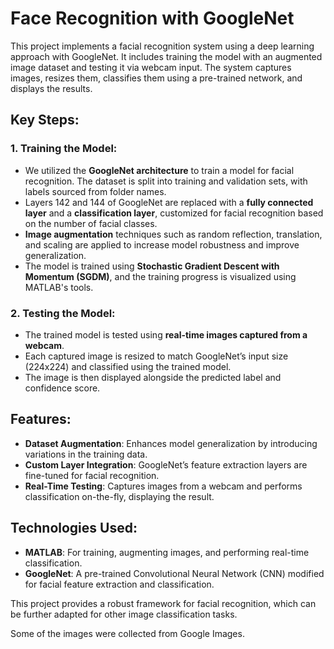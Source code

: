 # Face Recognition with GoogleNet

This project implements a facial recognition system using a deep learning approach with GoogleNet. It includes training the model with an augmented image dataset and testing it via webcam input. The system captures images, resizes them, classifies them using a pre-trained network, and displays the results.

## Key Steps:

### 1. Training the Model:
- We utilized the **GoogleNet architecture** to train a model for facial recognition. The dataset is split into training and validation sets, with labels sourced from folder names.
- Layers 142 and 144 of GoogleNet are replaced with a **fully connected layer** and a **classification layer**, customized for facial recognition based on the number of facial classes.
- **Image augmentation** techniques such as random reflection, translation, and scaling are applied to increase model robustness and improve generalization.
- The model is trained using **Stochastic Gradient Descent with Momentum (SGDM)**, and the training progress is visualized using MATLAB's tools.

### 2. Testing the Model:
- The trained model is tested using **real-time images captured from a webcam**.
- Each captured image is resized to match GoogleNet’s input size (224x224) and classified using the trained model.
- The image is then displayed alongside the predicted label and confidence score.

## Features:
- **Dataset Augmentation**: Enhances model generalization by introducing variations in the training data.
- **Custom Layer Integration**: GoogleNet’s feature extraction layers are fine-tuned for facial recognition.
- **Real-Time Testing**: Captures images from a webcam and performs classification on-the-fly, displaying the result.

## Technologies Used:
- **MATLAB**: For training, augmenting images, and performing real-time classification.
- **GoogleNet**: A pre-trained Convolutional Neural Network (CNN) modified for facial feature extraction and classification.

This project provides a robust framework for facial recognition, which can be further adapted for other image classification tasks.

Some of the images were collected from Google Images. 
